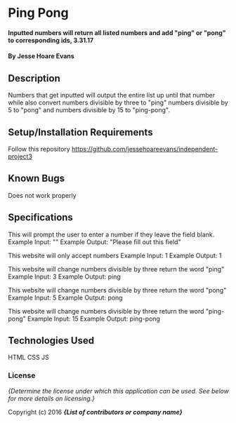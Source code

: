 # Ping Pong

#### Inputted numbers will return all listed numbers and add "ping" or "pong" to corresponding ids, 3.31.17

#### By Jesse Hoare Evans

## Description

Numbers that get inputted will output the entire list up until that number while also convert numbers divisible by three to "ping" numbers divisible by 5 to "pong" and numbers divisible by 15 to "ping-pong".

## Setup/Installation Requirements

Follow this repository https://github.com/jessehoareevans/independent-project3

## Known Bugs

Does not work properly

## Specifications

This will prompt the user to enter a number if they leave the field blank.
  Example Input: ""
  Example Output: "Please fill out this field"

This website will only accept numbers
  Example Input: 1
  Example Output: 1

This website will change numbers divisible by three return the word "ping"
    Example Input: 3
    Example Output: ping

This website will change numbers divisible by three return the word "pong"
    Example Input: 5
    Example Output: pong

This website will change numbers divisible by three return the word "ping-pong"
    Example Input: 15
    Example Output: ping-pong

## Technologies Used

HTML
CSS
JS

### License

*{Determine the license under which this application can be used.  See below for more details on licensing.}*

Copyright (c) 2016 **_{List of contributors or company name}_**
